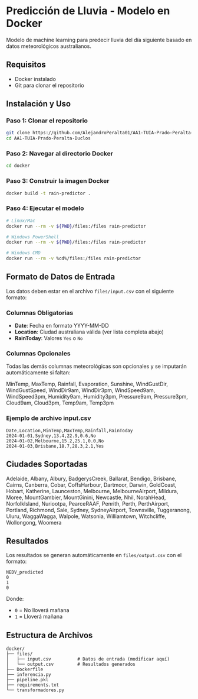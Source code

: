 # Predicción de Lluvia - Modelo en Docker

Modelo de machine learning para predecir lluvia del día siguiente basado en datos meteorológicos australianos.

## Requisitos

- Docker instalado
- Git para clonar el repositorio

## Instalación y Uso

### Paso 1: Clonar el repositorio
```bash
git clone https://github.com/AlejandroPeralta01/AA1-TUIA-Prado-Peralta-Duclos.git
cd AA1-TUIA-Prado-Peralta-Duclos
```

### Paso 2: Navegar al directorio Docker
```bash
cd docker
```

### Paso 3: Construir la imagen Docker
```bash
docker build -t rain-predictor .
```

### Paso 4: Ejecutar el modelo
```bash
# Linux/Mac
docker run --rm -v ${PWD}/files:/files rain-predictor

# Windows PowerShell
docker run --rm -v ${PWD}/files:/files rain-predictor

# Windows CMD
docker run --rm -v %cd%/files:/files rain-predictor
```

## Formato de Datos de Entrada

Los datos deben estar en el archivo `files/input.csv` con el siguiente formato:

### Columnas Obligatorias
- **Date**: Fecha en formato YYYY-MM-DD
- **Location**: Ciudad australiana válida (ver lista completa abajo)
- **RainToday**: Valores `Yes` o `No`

### Columnas Opcionales
Todas las demás columnas meteorológicas son opcionales y se imputarán automáticamente si faltan:

MinTemp, MaxTemp, Rainfall, Evaporation, Sunshine, WindGustDir, WindGustSpeed, WindDir9am, WindDir3pm, WindSpeed9am, WindSpeed3pm, Humidity9am, Humidity3pm, Pressure9am, Pressure3pm, Cloud9am, Cloud3pm, Temp9am, Temp3pm

### Ejemplo de archivo input.csv
```csv
Date,Location,MinTemp,MaxTemp,Rainfall,RainToday
2024-01-01,Sydney,13.4,22.9,0.6,No
2024-01-02,Melbourne,15.2,25.1,0.0,No
2024-01-03,Brisbane,18.7,28.3,2.1,Yes
```

## Ciudades Soportadas

Adelaide, Albany, Albury, BadgerysCreek, Ballarat, Bendigo, Brisbane, Cairns, Canberra, Cobar, CoffsHarbour, Dartmoor, Darwin, GoldCoast, Hobart, Katherine, Launceston, Melbourne, MelbourneAirport, Mildura, Moree, MountGambier, MountGinini, Newcastle, Nhil, NorahHead, NorfolkIsland, Nuriootpa, PearceRAAF, Penrith, Perth, PerthAirport, Portland, Richmond, Sale, Sydney, SydneyAirport, Townsville, Tuggeranong, Uluru, WaggaWagga, Walpole, Watsonia, Williamtown, Witchcliffe, Wollongong, Woomera

## Resultados

Los resultados se generan automáticamente en `files/output.csv` con el formato:

```csv
NEDV_predicted
0
1
0
```

Donde:
- `0` = No lloverá mañana
- `1` = Lloverá mañana

## Estructura de Archivos

```
docker/
├── files/
│   ├── input.csv          # Datos de entrada (modificar aquí)
│   └── output.csv         # Resultados generados
├── Dockerfile
├── inferencia.py
├── pipeline.pkl
├── requirements.txt
└── transformadores.py
```

